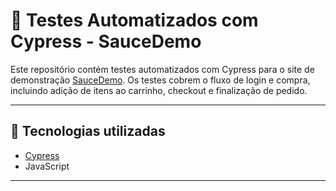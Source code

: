 # 🧪 Testes Automatizados com Cypress - SauceDemo

Este repositório contém testes automatizados com Cypress para o site de demonstração [SauceDemo](https://www.saucedemo.com/v1/inventory.html). Os testes cobrem o fluxo de login e compra, incluindo adição de itens ao carrinho, checkout e finalização de pedido.

---

## 🚀 Tecnologias utilizadas

- [Cypress](https://www.cypress.io/)
- JavaScript

---


